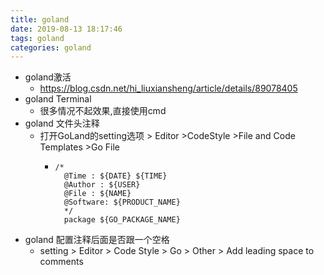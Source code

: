 ```yaml
---
title: goland
date: 2019-08-13 18:17:46
tags: goland
categories: goland
---
```

- goland激活
    - https://blog.csdn.net/hi_liuxiansheng/article/details/89078405
- goland Terminal
    - 很多情况不起效果,直接使用cmd
- goland 文件头注释
    - 打开GoLand的setting选项 > Editor >CodeStyle >File and Code Templates >Go File 
        - ```
          /*
            @Time : ${DATE} ${TIME} 
            @Author : ${USER}
            @File : ${NAME}
            @Software: ${PRODUCT_NAME}
            */
            package ${GO_PACKAGE_NAME}
          ```
- goland 配置注释后面是否跟一个空格 
    - setting > Editor > Code Style > Go > Other > Add leading space to comments
<!--more-->